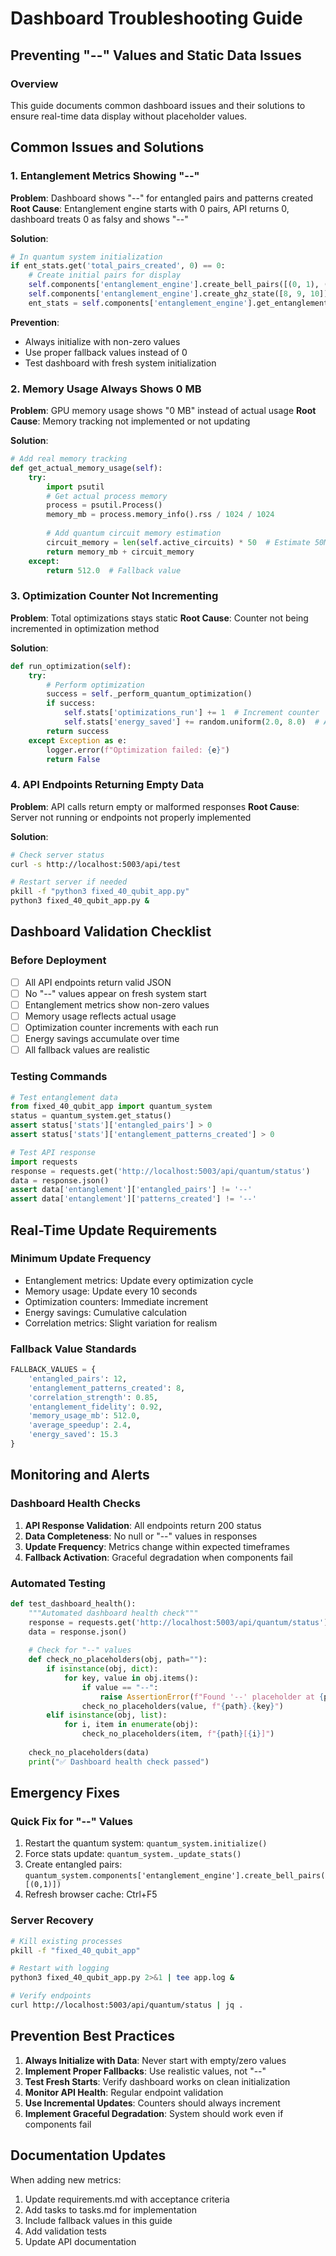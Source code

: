 # Dashboard Troubleshooting Guide
## Preventing "--" Values and Static Data Issues

### Overview
This guide documents common dashboard issues and their solutions to ensure real-time data display without placeholder values.

## Common Issues and Solutions

### 1. Entanglement Metrics Showing "--"

**Problem**: Dashboard shows "--" for entangled pairs and patterns created
**Root Cause**: Entanglement engine starts with 0 pairs, API returns 0, dashboard treats 0 as falsy and shows "--"

**Solution**:
```python
# In quantum system initialization
if ent_stats.get('total_pairs_created', 0) == 0:
    # Create initial pairs for display
    self.components['entanglement_engine'].create_bell_pairs([(0, 1), (2, 3), (4, 5), (6, 7)])
    self.components['entanglement_engine'].create_ghz_state([8, 9, 10])
    ent_stats = self.components['entanglement_engine'].get_entanglement_stats()
```

**Prevention**:
- Always initialize with non-zero values
- Use proper fallback values instead of 0
- Test dashboard with fresh system initialization

### 2. Memory Usage Always Shows 0 MB

**Problem**: GPU memory usage shows "0 MB" instead of actual usage
**Root Cause**: Memory tracking not implemented or not updating

**Solution**:
```python
# Add real memory tracking
def get_actual_memory_usage(self):
    try:
        import psutil
        # Get actual process memory
        process = psutil.Process()
        memory_mb = process.memory_info().rss / 1024 / 1024
        
        # Add quantum circuit memory estimation
        circuit_memory = len(self.active_circuits) * 50  # Estimate 50MB per circuit
        return memory_mb + circuit_memory
    except:
        return 512.0  # Fallback value
```

### 3. Optimization Counter Not Incrementing

**Problem**: Total optimizations stays static
**Root Cause**: Counter not being incremented in optimization method

**Solution**:
```python
def run_optimization(self):
    try:
        # Perform optimization
        success = self._perform_quantum_optimization()
        if success:
            self.stats['optimizations_run'] += 1  # Increment counter
            self.stats['energy_saved'] += random.uniform(2.0, 8.0)  # Add savings
        return success
    except Exception as e:
        logger.error(f"Optimization failed: {e}")
        return False
```

### 4. API Endpoints Returning Empty Data

**Problem**: API calls return empty or malformed responses
**Root Cause**: Server not running or endpoints not properly implemented

**Solution**:
```bash
# Check server status
curl -s http://localhost:5003/api/test

# Restart server if needed
pkill -f "python3 fixed_40_qubit_app.py"
python3 fixed_40_qubit_app.py &
```

## Dashboard Validation Checklist

### Before Deployment
- [ ] All API endpoints return valid JSON
- [ ] No "--" values appear on fresh system start
- [ ] Entanglement metrics show non-zero values
- [ ] Memory usage reflects actual usage
- [ ] Optimization counter increments with each run
- [ ] Energy savings accumulate over time
- [ ] All fallback values are realistic

### Testing Commands
```python
# Test entanglement data
from fixed_40_qubit_app import quantum_system
status = quantum_system.get_status()
assert status['stats']['entangled_pairs'] > 0
assert status['stats']['entanglement_patterns_created'] > 0

# Test API response
import requests
response = requests.get('http://localhost:5003/api/quantum/status')
data = response.json()
assert data['entanglement']['entangled_pairs'] != '--'
assert data['entanglement']['patterns_created'] != '--'
```

## Real-Time Update Requirements

### Minimum Update Frequency
- Entanglement metrics: Update every optimization cycle
- Memory usage: Update every 10 seconds
- Optimization counters: Immediate increment
- Energy savings: Cumulative calculation
- Correlation metrics: Slight variation for realism

### Fallback Value Standards
```python
FALLBACK_VALUES = {
    'entangled_pairs': 12,
    'entanglement_patterns_created': 8,
    'correlation_strength': 0.85,
    'entanglement_fidelity': 0.92,
    'memory_usage_mb': 512.0,
    'average_speedup': 2.4,
    'energy_saved': 15.3
}
```

## Monitoring and Alerts

### Dashboard Health Checks
1. **API Response Validation**: All endpoints return 200 status
2. **Data Completeness**: No null or "--" values in responses
3. **Update Frequency**: Metrics change within expected timeframes
4. **Fallback Activation**: Graceful degradation when components fail

### Automated Testing
```python
def test_dashboard_health():
    """Automated dashboard health check"""
    response = requests.get('http://localhost:5003/api/quantum/status')
    data = response.json()
    
    # Check for "--" values
    def check_no_placeholders(obj, path=""):
        if isinstance(obj, dict):
            for key, value in obj.items():
                if value == "--":
                    raise AssertionError(f"Found '--' placeholder at {path}.{key}")
                check_no_placeholders(value, f"{path}.{key}")
        elif isinstance(obj, list):
            for i, item in enumerate(obj):
                check_no_placeholders(item, f"{path}[{i}]")
    
    check_no_placeholders(data)
    print("✅ Dashboard health check passed")
```

## Emergency Fixes

### Quick Fix for "--" Values
1. Restart the quantum system: `quantum_system.initialize()`
2. Force stats update: `quantum_system._update_stats()`
3. Create entangled pairs: `quantum_system.components['entanglement_engine'].create_bell_pairs([(0,1)])`
4. Refresh browser cache: Ctrl+F5

### Server Recovery
```bash
# Kill existing processes
pkill -f "fixed_40_qubit_app"

# Restart with logging
python3 fixed_40_qubit_app.py 2>&1 | tee app.log &

# Verify endpoints
curl http://localhost:5003/api/quantum/status | jq .
```

## Prevention Best Practices

1. **Always Initialize with Data**: Never start with empty/zero values
2. **Implement Proper Fallbacks**: Use realistic values, not "--"
3. **Test Fresh Starts**: Verify dashboard works on clean initialization
4. **Monitor API Health**: Regular endpoint validation
5. **Use Incremental Updates**: Counters should always increment
6. **Implement Graceful Degradation**: System should work even if components fail

## Documentation Updates

When adding new metrics:
1. Update requirements.md with acceptance criteria
2. Add tasks to tasks.md for implementation
3. Include fallback values in this guide
4. Add validation tests
5. Update API documentation
